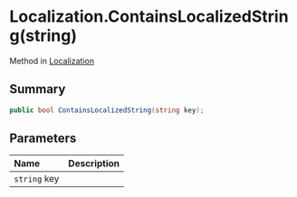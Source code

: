 # Localization.ContainsLocalizedString(string)

Method in [Localization](/api/csharp/yarn.unity.localization.md)

## Summary



```csharp
public bool ContainsLocalizedString(string key);
```

## Parameters

|Name|Description|
|:---|:---|
|`string` key||

